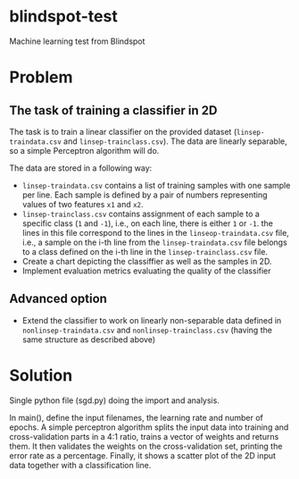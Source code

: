 # blindspot-test
Machine learning test from Blindspot

# Problem

## The task of training a classifier in 2D
The task is to train a linear classifier on the provided dataset (`linsep-traindata.csv` and `linsep-trainclass.csv`). The data are linearly separable, so a simple Perceptron algorithm will do. 

The data are stored in a following way:

* `linsep-traindata.csv` contains a list of training samples with one sample per line. Each sample is defined by a pair of numbers representing values of two features `x1` and `x2`.
* `linsep-trainclass.csv` contains assignment of each sample to a specific class (`1` and `-1`), i.e., on each line, there is either `1` or `-1`. the lines in this file correspond to the lines in the `linseop-traindata.csv` file, i.e., a sample on the i-th line from the `linsep-traindata.csv` file belongs to a class defined on the i-th line in the `linsep-trainclass.csv` file.
* Create a chart depicting the classiffier as well as the samples in 2D.
* Implement evaluation metrics evaluating the quality of the classifier

## Advanced option

* Extend the classifier to work on linearly non-separable data defined in `nonlinsep-traindata.csv` and `nonlinsep-trainclass.csv` (having the same structure as described above)

# Solution

Single python file (sgd.py) doing the import and analysis.

In main(), define the input filenames, the learning rate and number of epochs. A simple perceptron algorithm splits the input data into training and cross-validation parts in a 4:1 ratio, trains a vector of weights and returns them. It then validates the weights on the cross-validation set, printing the error rate as a percentage. Finally, it shows a scatter plot of the 2D input data together with a classification line.
